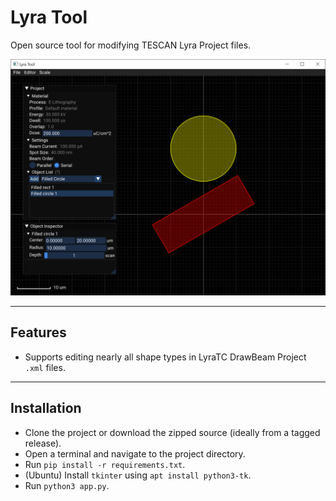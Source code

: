 # Lyra Tool
Open source tool for modifying TESCAN Lyra Project files.

![Editor](doc/img/editor.png)

------------------------------

## Features
* Supports editing nearly all shape types in LyraTC DrawBeam Project `.xml` files.

------------------------------

## Installation
* Clone the project or download the zipped source (ideally from a tagged release).
* Open a terminal and navigate to the project directory.
* Run `pip install -r requirements.txt`.
* (Ubuntu) Install `tkinter` using `apt install python3-tk`.
* Run `python3 app.py`.